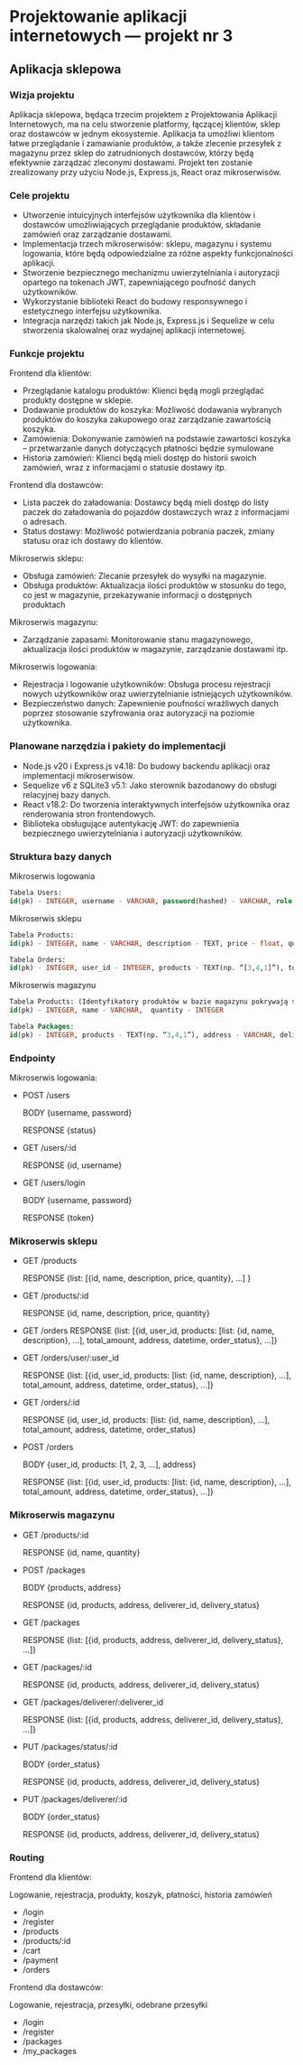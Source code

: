 # Projektowanie aplikacji internetowych — projekt nr 3

## Aplikacja sklepowa

### Wizja projektu

Aplikacja sklepowa, będąca trzecim projektem z Projektowania Aplikacji Internetowych, ma na celu stworzenie platformy, łączącej klientów, sklep oraz dostawców w jednym ekosystemie. Aplikacja ta umożliwi klientom łatwe przeglądanie i zamawianie produktów, a także zlecenie przesyłek z magazynu przez sklep do zatrudnionych dostawców, którzy będą efektywnie zarządzać zleconymi dostawami. Projekt ten zostanie zrealizowany przy użyciu Node.js, Express.js, React oraz mikroserwisów.

### Cele projektu

- Utworzenie intuicyjnych interfejsów użytkownika dla klientów i dostawców umożliwiających przeglądanie produktów, składanie zamówień oraz zarządzanie dostawami.
- Implementacja trzech mikroserwisów: sklepu, magazynu i systemu logowania, które będą odpowiedzialne za różne aspekty funkcjonalności aplikacji.
- Stworzenie bezpiecznego mechanizmu uwierzytelniania i autoryzacji opartego na tokenach JWT, zapewniającego poufność danych użytkowników.
- Wykorzystanie biblioteki React do budowy responsywnego i estetycznego interfejsu użytkownika.
- Integracja narzędzi takich jak Node.js, Express.js i Sequelize w celu stworzenia skalowalnej oraz wydajnej aplikacji internetowej.

### Funkcje projektu

Frontend dla klientów:

- Przeglądanie katalogu produktów: Klienci będą mogli przeglądać produkty dostępne w sklepie.
- Dodawanie produktów do koszyka: Możliwość dodawania wybranych produktów do koszyka zakupowego oraz zarządzanie zawartością koszyka.
- Zamówienia: Dokonywanie zamówień na podstawie zawartości koszyka – przetwarzanie danych dotyczących płatności będzie symulowane
- Historia zamówień: Klienci będą mieli dostęp do historii swoich zamówień, wraz z informacjami o statusie dostawy itp.

Frontend dla dostawców:

- Lista paczek do załadowania: Dostawcy będą mieli dostęp do listy paczek do załadowania do pojazdów dostawczych wraz z informacjami o adresach.
- Status dostawy: Możliwość potwierdzania pobrania paczek, zmiany statusu oraz ich dostawy do klientów.

Mikroserwis sklepu:

- Obsługa zamówień: Zlecanie przesyłek do wysyłki na magazynie.
- Obsługa produktów: Aktualizacja ilości produktów w stosunku do tego, co jest w magazynie, przekazywanie informacji o dostępnych produktach

Mikroserwis magazynu:

- Zarządzanie zapasami: Monitorowanie stanu magazynowego, aktualizacja ilości produktów w magazynie, zarządzanie dostawami itp.

Mikroserwis logowania:

- Rejestracja i logowanie użytkowników: Obsługa procesu rejestracji nowych użytkowników oraz uwierzytelnianie istniejących użytkowników.
- Bezpieczeństwo danych: Zapewnienie poufności wrażliwych danych poprzez stosowanie szyfrowania oraz autoryzacji na poziomie użytkownika.

### Planowane narzędzia i pakiety do implementacji

- Node.js v20 i Express.js v4.18: Do budowy backendu aplikacji oraz implementacji mikroserwisów.
- Sequelize v6 z SQLite3 v5.1: Jako sterownik bazodanowy do obsługi relacyjnej bazy danych.
- React v18.2: Do tworzenia interaktywnych interfejsów użytkownika oraz renderowania stron frontendowych.
- Biblioteka obsługujące autentykację JWT: do zapewnienia bezpiecznego uwierzytelniania i autoryzacji użytkowników.

### Struktura bazy danych

Mikroserwis logowania

```sql
Tabela Users:
id(pk) - INTEGER, username - VARCHAR, password(hashed) - VARCHAR, role - VARCHAR
```

Mikroserwis sklepu

```sql
Tabela Products:
id(pk) - INTEGER, name - VARCHAR, description - TEXT, price - float, quantity - INTEGER
```

```sql
Tabela Orders:
id(pk) - INTEGER, user_id - INTEGER, products - TEXT(np. “[3,4,1]”), total_amount - FLOAT, address - VARCHAR,  datetime - DATETIME, order_status - VARCHAR
```

Mikroserwis magazynu

```sql
Tabela Products: (Identyfikatory produktów w bazie magazynu pokrywają się z tabelą w bazie sklepu)
id(pk) - INTEGER, name - VARCHAR,  quantity - INTEGER
```

```sql
Tabela Packages:
id(pk) - INTEGER, products - TEXT(np. “3,4,1”), address - VARCHAR, deliverer_id - INTEGER, delivery_status -VARCHAR
```

### Endpointy

Mikroserwis logowania:

- POST /users

  BODY {username, password}

  RESPONSE {status}
- GET /users/:id

  RESPONSE {id, username}

- GET /users/login

  BODY {username, password}

  RESPONSE {token}

### Mikroserwis sklepu

- GET /products

  RESPONSE {list:  [{id, name, description, price, quantity}, …] }

- GET /products/:id

  RESPONSE {id, name, description, price, quantity}

- GET /orders
  RESPONSE {list: [{id, user_id, products: [list: {id, name, description}, ...], total_amount, address, datetime, order_status}, …]}

- GET /orders/user/:user_id

  RESPONSE {list: [{id, user_id, products: [list: {id, name, description}, ...], total_amount, address, datetime, order_status}, …]}

- GET /orders/:id

  RESPONSE {id, user_id, products: [list: {id, name, description}, ...], total_amount, address, datetime, order_status}

- POST /orders

  BODY {user_id, products: [1, 2, 3, ...], address}

  RESPONSE {list: [{id, user_id, products: [list: {id, name, description}, ...], total_amount, address, datetime, order_status}, …]}

### Mikroserwis magazynu

- GET /products/:id

  RESPONSE {id, name, quantity}

- POST /packages

  BODY {products, address}

  RESPONSE {id, products, address, deliverer_id, delivery_status}

- GET /packages

  RESPONSE {list: [{id, products, address, deliverer_id, delivery_status}, …]}

- GET /packages/:id

  RESPONSE {id, products, address, deliverer_id, delivery_status}

- GET /packages/deliverer/:deliverer_id

  RESPONSE {list: [{id, products, address, deliverer_id, delivery_status}, …]}

- PUT /packages/status/:id

  BODY {order_status}

  RESPONSE {id, products, address, deliverer_id, delivery_status}

- PUT /packages/deliverer/:id

  BODY {order_status}

  RESPONSE {id, products, address, deliverer_id, delivery_status}

### Routing

Frontend dla klientów:

Logowanie, rejestracja, produkty, koszyk, płatności, historia zamówień

- /login
- /register
- /products
- /products/:id
- /cart
- /payment
- /orders

Frontend dla dostawców:

Logowanie, rejestracja, przesyłki, odebrane przesyłki

- /login
- /register
- /packages
- /my_packages
